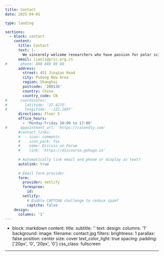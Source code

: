 ```yaml
---
title: Contact
date: 2025-04-01

type: landing

sections:
  - block: contact
    content:
      title: Contact
      text: |-
        We sincerely welcome researchers who have passion for polar science, microbiology, bioinformatcis, biogeochemistry...Now Join Us!
      email: liaoli@pric.org.cn
#      phone: 888 888 88 88
      address:
        street: 451 Jinqiao Road
        city: Pudong New Area
        region: Shanghai
        postcode: '200136'
        country: China
        country_code: CN
#      coordinates:
#        latitude: '37.4275'
#        longitude: '-122.1697'
      directions: Floor 5
      office_hours:
        - 'Monday-Friday 10:00 to 17:00'
#      appointment_url: 'https://calendly.com'
      #contact_links:
      #  - icon: comments
      #    icon_pack: fas
      #    name: Discuss on Forum
      #    link: 'https://discourse.gohugo.io'
    
      # Automatically link email and phone or display as text?
      autolink: true
    
      # Email form provider
      form:
        provider: netlify
        formspree:
          id:
        netlify:
          # Enable CAPTCHA challenge to reduce spam?
          captcha: false
    design:
      columns: '1'
---
```


  - block: markdown
    content:
      title:
      subtitle: ''
      text:
    design:
      columns: '1'
      background:
        image: 
          filename: contact.jpg
          filters:
            brightness: 1
          parallax: false
          position: center
          size: cover
          text_color_light: true
      spacing:
        padding: ['20px', '0', '20px', '0']
      css_class: fullscreen
---
